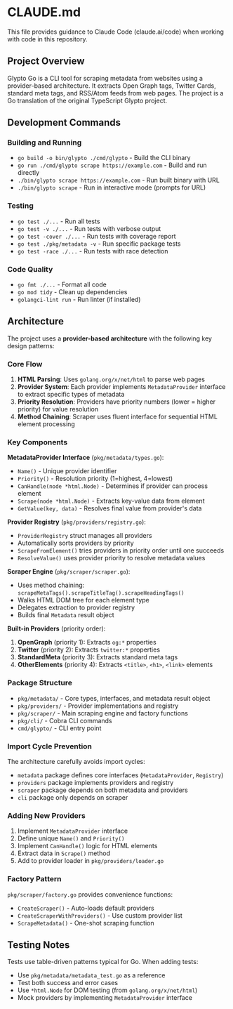 # CLAUDE.md

This file provides guidance to Claude Code (claude.ai/code) when working with code in this repository.

## Project Overview

Glypto Go is a CLI tool for scraping metadata from websites using a provider-based architecture. It extracts Open Graph tags, Twitter Cards, standard meta tags, and RSS/Atom feeds from web pages. The project is a Go translation of the original TypeScript Glypto project.

## Development Commands

### Building and Running
- `go build -o bin/glypto ./cmd/glypto` - Build the CLI binary
- `go run ./cmd/glypto scrape https://example.com` - Build and run directly
- `./bin/glypto scrape https://example.com` - Run built binary with URL
- `./bin/glypto scrape` - Run in interactive mode (prompts for URL)

### Testing
- `go test ./...` - Run all tests
- `go test -v ./...` - Run tests with verbose output
- `go test -cover ./...` - Run tests with coverage report
- `go test ./pkg/metadata -v` - Run specific package tests
- `go test -race ./...` - Run tests with race detection

### Code Quality
- `go fmt ./...` - Format all code
- `go mod tidy` - Clean up dependencies
- `golangci-lint run` - Run linter (if installed)

## Architecture

The project uses a **provider-based architecture** with the following key design patterns:

### Core Flow
1. **HTML Parsing**: Uses `golang.org/x/net/html` to parse web pages
2. **Provider System**: Each provider implements `MetadataProvider` interface to extract specific types of metadata
3. **Priority Resolution**: Providers have priority numbers (lower = higher priority) for value resolution
4. **Method Chaining**: Scraper uses fluent interface for sequential HTML element processing

### Key Components

**MetadataProvider Interface** (`pkg/metadata/types.go`):
- `Name()` - Unique provider identifier
- `Priority()` - Resolution priority (1=highest, 4=lowest)
- `CanHandle(node *html.Node)` - Determines if provider can process element
- `Scrape(node *html.Node)` - Extracts key-value data from element
- `GetValue(key, data)` - Resolves final value from provider's data

**Provider Registry** (`pkg/providers/registry.go`):
- `ProviderRegistry` struct manages all providers
- Automatically sorts providers by priority
- `ScrapeFromElement()` tries providers in priority order until one succeeds
- `ResolveValue()` uses provider priority to resolve metadata values

**Scraper Engine** (`pkg/scraper/scraper.go`):
- Uses method chaining: `scrapeMetaTags().scrapeTitleTag().scrapeHeadingTags()`
- Walks HTML DOM tree for each element type
- Delegates extraction to provider registry
- Builds final `Metadata` result object

**Built-in Providers** (priority order):
1. **OpenGraph** (priority 1): Extracts `og:*` properties
2. **Twitter** (priority 2): Extracts `twitter:*` properties  
3. **StandardMeta** (priority 3): Extracts standard meta tags
4. **OtherElements** (priority 4): Extracts `<title>`, `<h1>`, `<link>` elements

### Package Structure
- `pkg/metadata/` - Core types, interfaces, and metadata result object
- `pkg/providers/` - Provider implementations and registry
- `pkg/scraper/` - Main scraping engine and factory functions
- `pkg/cli/` - Cobra CLI commands
- `cmd/glypto/` - CLI entry point

### Import Cycle Prevention
The architecture carefully avoids import cycles:
- `metadata` package defines core interfaces (`MetadataProvider`, `Registry`)
- `providers` package implements providers and registry
- `scraper` package depends on both metadata and providers
- `cli` package only depends on scraper

### Adding New Providers
1. Implement `MetadataProvider` interface
2. Define unique `Name()` and `Priority()`
3. Implement `CanHandle()` logic for HTML elements
4. Extract data in `Scrape()` method
5. Add to provider loader in `pkg/providers/loader.go`

### Factory Pattern
`pkg/scraper/factory.go` provides convenience functions:
- `CreateScraper()` - Auto-loads default providers
- `CreateScraperWithProviders()` - Use custom provider list
- `ScrapeMetadata()` - One-shot scraping function

## Testing Notes

Tests use table-driven patterns typical for Go. When adding tests:
- Use `pkg/metadata/metadata_test.go` as a reference
- Test both success and error cases
- Use `*html.Node` for DOM testing (from `golang.org/x/net/html`)
- Mock providers by implementing `MetadataProvider` interface